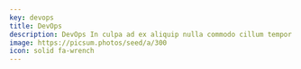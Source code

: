```yaml
---
key: devops
title: DevOps
description: DevOps In culpa ad ex aliquip nulla commodo cillum tempor officia aliqua.
image: https://picsum.photos/seed/a/300
icon: solid fa-wrench
---
```

